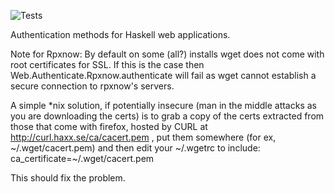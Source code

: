 ![Tests](https://github.com/yesodweb/authenticate/workflows/Tests/badge.svg)

Authentication methods for Haskell web applications.

Note for Rpxnow: 
By default on some (all?) installs wget does not come with root certificates
for SSL.  If this is the case then Web.Authenticate.Rpxnow.authenticate will
fail as wget cannot establish a secure connection to rpxnow's servers.

A simple *nix solution, if potentially insecure (man in the middle attacks as
you are downloading the certs) is to grab a copy of the certs extracted from
those that come with firefox, hosted by CURL at
http://curl.haxx.se/ca/cacert.pem , put them somewhere (for ex,
~/.wget/cacert.pem) and then edit your ~/.wgetrc to include:
ca_certificate=~/.wget/cacert.pem

This should fix the problem.
